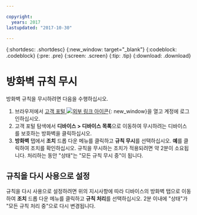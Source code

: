 ```yaml
---

copyright:
  years: 2017
lastupdated: "2017-10-30"

---
```


{:shortdesc: .shortdesc}
{:new_window: target="_blank"}
{:codeblock: .codeblock}
{:pre: .pre}
{:screen: .screen}
{:tip: .tip}
{:download: .download}

# 방화벽 규칙 무시

방화벽 규칙을 무시하려면 다음을 수행하십시오. 

1. 브라우저에서 [고객 포털 ![외부 링크 아이콘](../../icons/launch-glyph.svg "외부 링크 아이콘")](https://control.softlayer.com/){: new_window}을 열고 계정에 로그인하십시오.
2. 고객 포털 탐색에서 **디바이스 > 디바이스 목록**으로 이동하여 무시하려는 디바이스를 보호하는 방화벽을 클릭하십시오.
3.  **방화벽** 탭에서 **조치** 드롭 다운 메뉴를 클릭하고 **규칙 무시**를 선택하십시오. **예**를 클릭하여 조치를 확인하십시오. 규칙을 무시하는 조치가 적용되려면 약 2분이 소요됩니다. 처리하는 동안 "상태"는 "모든 규칙 무시 중"이 됩니다.

## 규칙을 다시 사용으로 설정

규칙을 다시 사용으로 설정하려면 위의 지시사항에 따라 디바이스의 방화벽 탭으로 이동하여 **조치** 드롭 다운 메뉴를 클릭하고 **규칙 처리**를 선택하십시오. 2분 이내에 "상태"가 "모든 규칙 처리 중"으로 다시 변경됩니다.
